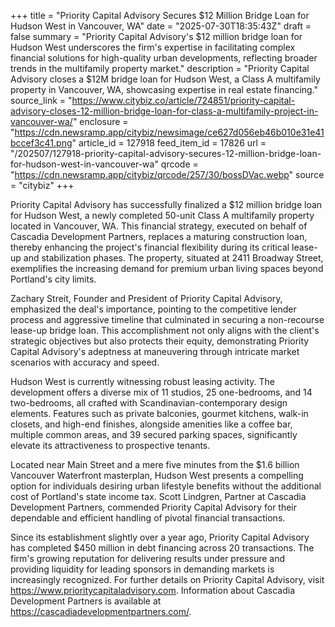 +++
title = "Priority Capital Advisory Secures $12 Million Bridge Loan for Hudson West in Vancouver, WA"
date = "2025-07-30T18:35:43Z"
draft = false
summary = "Priority Capital Advisory's $12 million bridge loan for Hudson West underscores the firm's expertise in facilitating complex financial solutions for high-quality urban developments, reflecting broader trends in the multifamily property market."
description = "Priority Capital Advisory closes a $12M bridge loan for Hudson West, a Class A multifamily property in Vancouver, WA, showcasing expertise in real estate financing."
source_link = "https://www.citybiz.co/article/724851/priority-capital-advisory-closes-12-million-bridge-loan-for-class-a-multifamily-project-in-vancouver-wa/"
enclosure = "https://cdn.newsramp.app/citybiz/newsimage/ce627d056eb46b010e31e41bccef3c41.png"
article_id = 127918
feed_item_id = 17826
url = "/202507/127918-priority-capital-advisory-secures-12-million-bridge-loan-for-hudson-west-in-vancouver-wa"
qrcode = "https://cdn.newsramp.app/citybiz/qrcode/257/30/bossDVac.webp"
source = "citybiz"
+++

<p>Priority Capital Advisory has successfully finalized a $12 million bridge loan for Hudson West, a newly completed 50-unit Class A multifamily property located in Vancouver, WA. This financial strategy, executed on behalf of Cascadia Development Partners, replaces a maturing construction loan, thereby enhancing the project's financial flexibility during its critical lease-up and stabilization phases. The property, situated at 2411 Broadway Street, exemplifies the increasing demand for premium urban living spaces beyond Portland's city limits.</p><p>Zachary Streit, Founder and President of Priority Capital Advisory, emphasized the deal's importance, pointing to the competitive lender process and aggressive timeline that culminated in securing a non-recourse lease-up bridge loan. This accomplishment not only aligns with the client's strategic objectives but also protects their equity, demonstrating Priority Capital Advisory's adeptness at maneuvering through intricate market scenarios with accuracy and speed.</p><p>Hudson West is currently witnessing robust leasing activity. The development offers a diverse mix of 11 studios, 25 one-bedrooms, and 14 two-bedrooms, all crafted with Scandinavian-contemporary design elements. Features such as private balconies, gourmet kitchens, walk-in closets, and high-end finishes, alongside amenities like a coffee bar, multiple common areas, and 39 secured parking spaces, significantly elevate its attractiveness to prospective tenants.</p><p>Located near Main Street and a mere five minutes from the $1.6 billion Vancouver Waterfront masterplan, Hudson West presents a compelling option for individuals desiring urban lifestyle benefits without the additional cost of Portland's state income tax. Scott Lindgren, Partner at Cascadia Development Partners, commended Priority Capital Advisory for their dependable and efficient handling of pivotal financial transactions.</p><p>Since its establishment slightly over a year ago, Priority Capital Advisory has completed $450 million in debt financing across 20 transactions. The firm's growing reputation for delivering results under pressure and providing liquidity for leading sponsors in demanding markets is increasingly recognized. For further details on Priority Capital Advisory, visit <a href='https://www.prioritycapitaladvisory.com' rel='nofollow' target='_blank'>https://www.prioritycapitaladvisory.com</a>. Information about Cascadia Development Partners is available at <a href='https://cascadiadevelopmentpartners.com/' rel='nofollow' target='_blank'>https://cascadiadevelopmentpartners.com/</a>.</p>